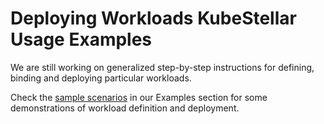 # Deploying Workloads KubeStellar Usage Examples

We are still working on generalized step-by-step instructions for defining, binding and deploying particular workloads.

Check the [sample scenarios](direct/examples) in our Examples section for some demonstrations of workload definition and deployment.